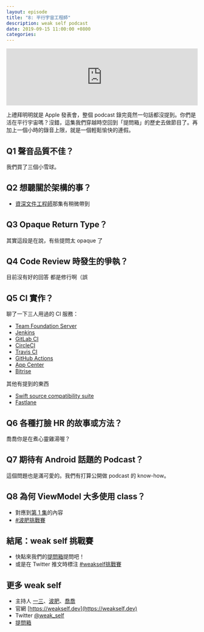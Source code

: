```yaml
---
layout: episode
title: "8: 平行宇宙工程師"
description: weak self podcast
date: 2019-09-15 11:00:00 +0800
categories: 
---
```

<iframe src="https://www.listennotes.com/embedded/e/e5d1d2bb333a4bd2982a3793586c20ca/" width="100%" style="width: 1px; min-width: 100%;" frameborder="0" scrolling="no"></iframe>

上禮拜明明就是 Apple 發表會，整個 podcast 錄完竟然一句話都沒提到。你們是活在平行宇宙嗎？沒錯，這集我們穿越時空回到「提問箱」的歷史去做節目了。再加上一個小時的錄音上限，就是一個輕鬆愉快的連假。

## Q1 聲音品質不佳？

我們買了三個小雪球。

## Q2 想聽關於架構的事？

* [資深文件工程師](https://weakself.dev/episodes/4)那集有稍微帶到

## Q3 Opaque Return Type？

其實這段是在說，有些提問太 opaque 了

## Q4 Code Review 時發生的爭執？

目前沒有好的回答
都是修行啊（誤

## Q5 CI 實作？

聊了一下三人用過的 CI 服務：

* [Team Foundation Server](https://en.wikipedia.org/wiki/Team_Foundation_Server)
* [Jenkins](https://jenkins.io)
* [GitLab CI](https://docs.gitlab.com/ee/ci/)
* [CircleCI](https://circleci.com)
* [Travis CI](https://travis-ci.org)
* [GitHub Actions](https://github.com/features/actions)
* [App Center](https://appcenter.ms)
* [Bitrise](https://www.bitrise.io)

其他有提到的東西
* [Swift source compatibility suite](https://github.com/apple/swift-source-compat-suite)
* [Fastlane](https://fastlane.tools)

## Q6 各種打臉 HR 的故事或方法？

喬喬你是在煮心靈雞湯喔？

## Q7 期待有 Android 話題的 Podcast？

這個問題也是滿可愛的。我們有打算公開做 podcast 的 know-how。

## Q8 為何 ViewModel 大多使用 class？

* 對應到[第 1 集](https://weakself.dev/episodes/1)的內容
* [#波肥挑戰賽](https://twitter.com/hashtag/波肥挑戰賽)

## 結尾：weak self 挑戰賽

* 快點來我們的[提問箱](https://peing.net/zh-TW/weak_self)提問吧！
* 或是在 Twitter 推文時標注 [#weakself挑戰賽](https://twitter.com/hashtag/weakself挑戰賽)

## 更多 weak self

* 主持人 [一三](https://twitter.com/ethanhuang13)、[波肥](https://twitter.com/PofatTseng)、[喬喬](https://twitter.com/joe_trash_talk)
* 官網 [https://weakself.dev](https://weakself.dev)
* Twitter [@weak_self](https://twitter.com/weak_self)
* [提問箱](https://peing.net/zh-TW/weak_self)